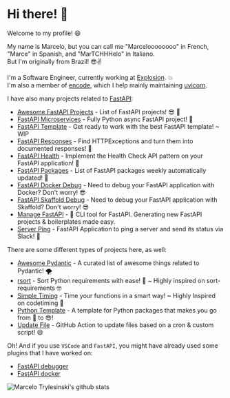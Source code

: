 # Hi there! 👋

Welcome to my profile! :smile:

My name is Marcelo, but you can call me "Marceloooooooo" in French, "Marce" in Spanish, and "MarTCHHHelo" in Italiano.<br/>
But I'm originally from Brazil! 😎✌️ 

I'm a Software Engineer, currently working at [Explosion](https://explosion.ai/). 💥 <br/>
I'm also a member of [encode](https://www.encode.io/), which I help mainly maintaining [uvicorn](https://github.com/encode/uvicorn).

I have also many projects related to [FastAPI](https://fastapi.tiangolo.com/fastapi-people/#experts):
- [Awesome FastAPI Projects](https://github.com/Kludex/awesome-fastapi-projects) - List of FastAPI projects! :sunglasses: :rocket:
- [FastAPI Microservices](https://github.com/Kludex/fastapi-microservices) - Fully Python async FastAPI project! :rocket:
- [FastAPI Template](https://github.com/Kludex/fastapi-template) - Get ready to work with the best FastAPI template! ~ WIP
- [FastAPI Responses](https://github.com/Kludex/fastapi-responses) - Find HTTPExceptions and turn them into documented responses! :tada:
- [FastAPI Health](https://github.com/Kludex/fastapi-health) - Implement the Health Check API pattern on your FastAPI application! :rocket:
- [FastAPI Packages](https://github.com/Kludex/fastapi-packages) - List of FastAPI packages weekly automatically updated! :tada:
- [FastAPI Docker Debug](https://github.com/Kludex/fastapi-docker-debug) - Need to debug your FastAPI application with Docker? Don't worry! :sunglasses:
- [FastAPI Skaffold Debug](https://github.com/Kludex/fastapi-skaffold-debug) - Need to debug your FastAPI application with Skaffold? Don't worry! :sunglasses:
- [Manage FastAPI](https://github.com/ycd/manage-fastapi) - :rocket: CLI tool for FastAPI. Generating new FastAPI projects & boilerplates made easy.
- [Server Ping](https://github.com/Kludex/serverping) - FastAPI Application to ping a server and send its status via Slack! :tada:

There are some different types of projects here, as well:
- [Awesome Pydantic](https://github.com/Kludex/awesome-pydantic) - A curated list of awesome things related to Pydantic! 🌪️
- [rsort](https://github.com/Kludex/rsort) - Sort Python requirements with ease! :tada: ~ Highly inspired on sort-requirements 🤓
- [Simple Timing](https://github.com/Kludex/simpletiming) - Time your functions in a smart way! ~ Highly Inspired on codetiming :tada:
- [Python Template](https://github.com/Kludex/python-template) - A template for Python packages that makes you go from :hot_face: to :sunglasses:!
- [Update File](https://github.com/Kludex/update-file) - GitHub Action to update files based on a cron & custom script! :smile:

Oh! And if you use `VSCode` and `FastAPI`, you might have already used some plugins that I have worked on:
- [FastAPI debugger](https://github.com/microsoft/vscode-python/pull/14606)
- [FastAPI docker](https://github.com/microsoft/vscode-docker/pull/2740)

![Marcelo Trylesinski's github stats](https://github-readme-stats.vercel.app/api?username=Kludex&show_icons=true&theme=merko)
